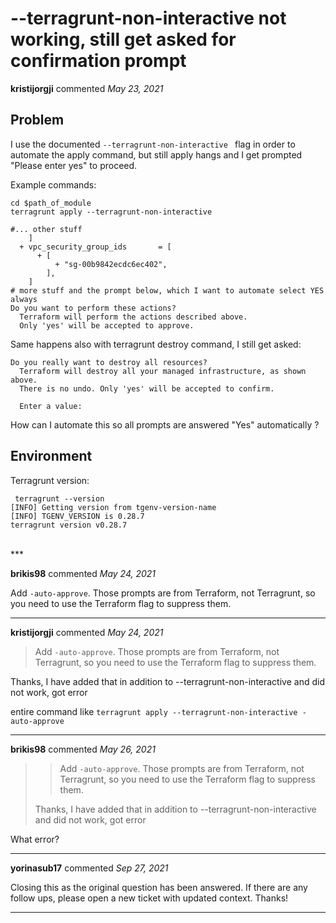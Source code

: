 # --terragrunt-non-interactive not working, still get asked for confirmation prompt

**kristijorgji** commented *May 23, 2021*

## Problem
I use the documented `--terragrunt-non-interactive ` flag in order to automate the apply command, but still apply hangs and I get prompted "Please enter yes" to proceed.

Example commands:
```
cd $path_of_module
terragrunt apply --terragrunt-non-interactive

#... other stuff
    ]
  + vpc_security_group_ids       = [
      + [
          + "sg-00b9842ecdc6ec402",
        ],
    ]
# more stuff and the prompt below, which I want to automate select YES always
Do you want to perform these actions?
  Terraform will perform the actions described above.
  Only 'yes' will be accepted to approve.
```


Same happens also with terragrunt destroy command, I still get asked:

```
Do you really want to destroy all resources?
  Terraform will destroy all your managed infrastructure, as shown above.
  There is no undo. Only 'yes' will be accepted to confirm.

  Enter a value: 
```


How can I automate this so all prompts are answered "Yes" automatically ?

## Environment
Terragrunt version:

```
 terragrunt --version
[INFO] Getting version from tgenv-version-name
[INFO] TGENV_VERSION is 0.28.7
terragrunt version v0.28.7

```
<br />
***


**brikis98** commented *May 24, 2021*

Add `-auto-approve`. Those prompts are from Terraform, not Terragrunt, so you need to use the Terraform flag to suppress them.
***

**kristijorgji** commented *May 24, 2021*

> Add `-auto-approve`. Those prompts are from Terraform, not Terragrunt, so you need to use the Terraform flag to suppress them.

Thanks, I have added that in addition to --terragrunt-non-interactive and did not work, got error

entire command like `terragrunt apply --terragrunt-non-interactive -auto-approve`
***

**brikis98** commented *May 26, 2021*

> > Add `-auto-approve`. Those prompts are from Terraform, not Terragrunt, so you need to use the Terraform flag to suppress them.
> 
> Thanks, I have added that in addition to --terragrunt-non-interactive and did not work, got error

What error?
***

**yorinasub17** commented *Sep 27, 2021*

Closing this as the original question has been answered. If there are any follow ups, please open a new ticket with updated context. Thanks!
***

